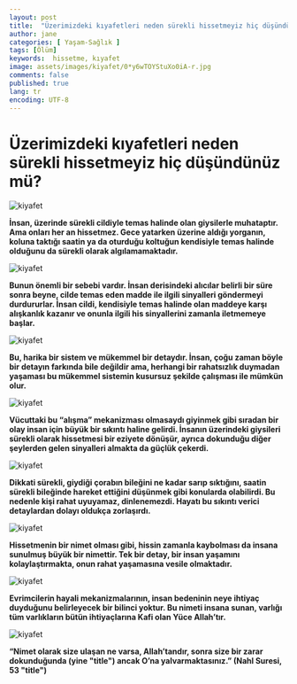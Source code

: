 ```yaml
---
layout: post
title:  "Üzerimizdeki kıyafetleri neden sürekli hissetmeyiz hiç düşündünüz mü?"
author: jane
categories: [ Yaşam-Sağlık ]
tags: [Ölüm]
keywords:  hissetme, kıyafet
image: assets/images/kiyafet/0*y6wTOYStuXo0iA-r.jpg
comments: false
published: true
lang: tr
encoding: UTF-8
---
```


Üzerimizdeki kıyafetleri neden sürekli hissetmeyiz hiç düşündünüz mü?
=====================================================================


![kiyafet](https://acikkuran.github.io/assets/images/kiyafet/setre-2015-3-1024x769.jpg "title")


**İnsan, üzerinde sürekli cildiyle temas halinde olan giysilerle muhataptır. Ama onları her an hissetmez. Gece yatarken üzerine aldığı yorganın, koluna taktığı saatin ya da oturduğu koltuğun kendisiyle temas halinde olduğunu da sürekli olarak algılamamaktadır.**

![kiyafet](https://acikkuran.github.io/assets/images/kiyafet/woman-sleeping-in-bed1.jpg "title")

**Bunun önemli bir sebebi vardır. İnsan derisindeki alıcılar belirli bir süre sonra beyne, cilde temas eden madde ile ilgili sinyalleri göndermeyi durdururlar. İnsan cildi, kendisiyle temas halinde olan maddeye karşı alışkanlık kazanır ve onunla ilgili his sinyallerini zamanla iletmemeye başlar.**

![kiyafet](https://acikkuran.github.io/assets/images/kiyafet/sophia3-1024x768.jpg "title")

**Bu, harika bir sistem ve mükemmel bir detaydır. İnsan, çoğu zaman böyle bir detayın farkında bile değildir ama, herhangi bir rahatsızlık duymadan yaşaması bu mükemmel sistemin kusursuz şekilde çalışması ile mümkün olur.**

![kiyafet](https://acikkuran.github.io/assets/images/kiyafet/bacteria-on-skin_1899719i.jpg "title")

**Vücuttaki bu “alışma” mekanizması olmasaydı giyinmek gibi sıradan bir olay insan için büyük bir sıkıntı haline gelirdi. İnsanın üzerindeki giysileri sürekli olarak hissetmesi bir eziyete dönüşür, ayrıca dokunduğu diğer şeylerden gelen sinyalleri almakta da güçlük çekerdi.**

![kiyafet](https://acikkuran.github.io/assets/images/kiyafet/071514-miranda-kerr-594.jpg "title")

**Dikkati sürekli, giydiği çorabın bileğini ne kadar sarıp sıktığını, saatin sürekli bileğinde hareket ettiğini düşünmek gibi konularda olabilirdi. Bu nedenle kişi rahat uyuyamaz, dinlenemezdi. Hayatı bu sıkıntı verici detaylardan dolayı oldukça zorlaşırdı.**

![kiyafet](https://acikkuran.github.io/assets/images/kiyafet/tumblr_ltfj4inHdF1qg3f1io1_1280.jpg "title")

**Hissetmenin bir nimet olması gibi, hissin zamanla kaybolması da insana sunulmuş büyük bir nimettir. Tek bir detay, bir insan yaşamını kolaylaştırmakta, onun rahat yaşamasına vesile olmaktadır.**

![kiyafet](https://acikkuran.github.io/assets/images/kiyafet/1376G203.jpg "title")

**Evrimcilerin hayali mekanizmalarının, insan bedeninin neye ihtiyaç duyduğunu belirleyecek bir bilinci yoktur. Bu nimeti insana sunan, varlığı tüm varlıkların bütün ihtiyaçlarına Kafi olan Yüce Allah’tır.**

![kiyafet](https://acikkuran.github.io/assets/images/kiyafet/girl-woman-smile-winter-snow-fashion-wallpaper-1680x1050-1-1024x640.jpg "title")

**“Nimet olarak size ulaşan ne varsa, Allah’tandır, sonra size bir zarar dokunduğunda (yine "title") ancak O’na yalvarmaktasınız.” (Nahl Suresi, 53 "title")**
